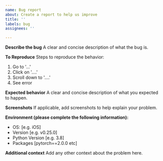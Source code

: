 ```yaml
---
name: Bug report
about: Create a report to help us improve
title: ''
labels: bug
assignees: ''

---
```


**Describe the bug**
A clear and concise description of what the bug is.

**To Reproduce**
Steps to reproduce the behavior:

 1. Go to '...'
 2. Click on '....'
 3. Scroll down to '....'
 4. See error

**Expected behavior**
A clear and concise description of what you expected to happen.

**Screenshots**
If applicable, add screenshots to help explain your problem.

**Environment (please complete the following information):**

- OS: \[e.g. iOS\]
- Version \[e.g. v0.25.0\]
- Python Version \[e.g. 3.8\]
- Packages \[pytorch==2.0.0 etc\]

**Additional context**
Add any other context about the problem here.
